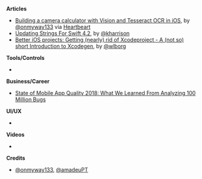 **Articles**

* [Building a camera calculator with Vision and Tesseract OCR in iOS](https://heartbeat.fritz.ai/building-a-camera-calculator-with-vision-and-tesseract-ocr-in-ios-26f16240fe51), by [@onmyway133](https://twitter.com/onmyway133) via [Heartbeart](https://heartbeat.fritz.ai/)
* [Updating Strings For Swift 4.2](https://useyourloaf.com/blog/updating-strings-for-swift-4.2/), by [@kharrison](https://twitter.com/kharrison)
* [Better iOS projects: Getting (nearly) rid of Xcodeproject - A (not so) short Introduction to Xcodegen](https://www.number42.de/blog/2018/07/24/xcodegen-article.html), by [@wlborg](https://twitter.com/wlborg)

**Tools/Controls**

* 

**Business/Career**

* [State of Mobile App Quality 2018: What We Learned From Analyzing 100 Million Bugs](https://instabug.com/state-of-mobile-app-quality-2018)

**UI/UX**

* 

**Videos**

* 

**Credits**

* [@onmyway133](https://twitter.com/onmyway133), [@amadeuPT](https://twitter.com/amadeuPT)
